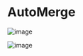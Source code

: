 # AutoMerge


![image](https://github.com/user-attachments/assets/a81b2dae-2b60-4abb-a079-c8e0c65f6a92)

![image](https://github.com/user-attachments/assets/761e5fcb-5abf-4620-934d-d28fe7b257e6)
